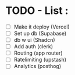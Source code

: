 # TODO - List :

- [ ] Make it deploy (Vercel)
- [ ] Set up db (Supabase)
- [ ] db w ui (Shadcn)
- [ ] Add auth (clerk)
- [ ] Routing (app router)
- [ ] Ratelimiting (upstash)
- [ ] Analytics (posthog)
